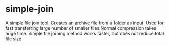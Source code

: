 # simple-join
A simple file join tool. Creates an archive file from a folder as input. Used for fast transferring large number of smaller files.Normal compression takes huge time. Simple file joining method works faster, but does not reduce total file size.
